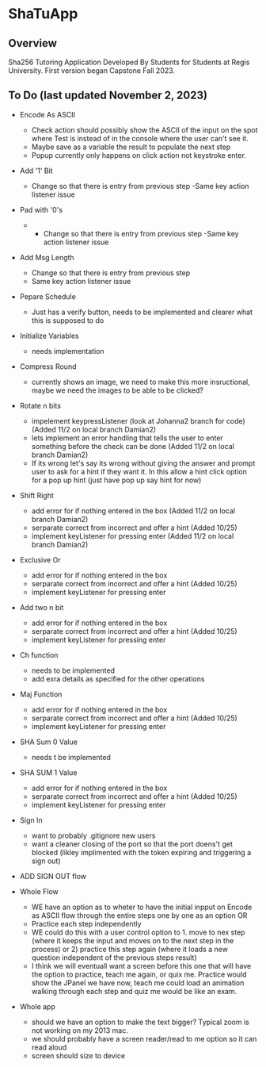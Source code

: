 # ShaTuApp
## Overview
Sha256 Tutoring Application Developed By Students for Students at Regis University. First version began Capstone Fall 2023.

## To Do (last updated November 2, 2023)
- Encode As ASCII
    - Check action should possibly show the ASCII of the input on the spot where Test is instead of in the console where the user can't see it.
    - Maybe save as a variable the result to populate the next step
    - Popup currently only happens on click action not keystroke enter. 
- Add '1' Bit
    - Change so that there is entry from previous step
    -Same key action listener issue
- Pad with '0's 
    - - Change so that there is entry from previous step
    -Same key action listener issue
- Add Msg Length
    - Change so that there is entry from previous step
    - Same key action listener issue
- Pepare Schedule
    - Just has a verify button, needs to be implemented and clearer what this is supposed to do
- Initialize Variables
    - needs implementation
- Compress Round
    - currently shows an image, we need to make this more insructional, maybe we need the images to be able to be clicked?
- Rotate n bits
    - impelement keypressListener (look at Johanna2 branch for code) (Added 11/2 on local branch Damian2)
    - lets implement an error handling that tells the user to enter something before the check can be done (Added 11/2 on local branch Damian2)
    - If its wrong let's say its wrong without giving the answer and prompt user to ask for a hint if they want it. In this allow a hint click option for a pop up hint (just have pop up say hint for now)
- Shift Right
    - add error for if nothing entered in the box (Added 11/2 on local branch Damian2)
    - serparate correct from incorrect and offer a hint (Added 10/25)
    - implement keyListener for pressing enter (Added 11/2 on local branch Damian2)
- Exclusive Or
    - add error for if nothing entered in the box
    - serparate correct from incorrect and offer a hint (Added 10/25)
    - implement keyListener for pressing enter
- Add two n bit
    - add error for if nothing entered in the box
    - serparate correct from incorrect and offer a hint (Added 10/25)
    - implement keyListener for pressing enter
- Ch function
    - needs to be implemented
    - add exra details as specified for the other operations
- Maj Function
    - add error for if nothing entered in the box
    - serparate correct from incorrect and offer a hint (Added 10/25)
    - implement keyListener for pressing enter
- SHA Sum 0 Value 
    - needs t be implemented
- SHA SUM 1 Value
     - add error for if nothing entered in the box
    - serparate correct from incorrect and offer a hint (Added 10/25)
    - implement keyListener for pressing enter

- Sign In 
    - want to probably .gitignore new users
    - want a cleaner closing of the port so that the port doens't get blocked (likley implimented with the token expiring and triggering a sign out)
- ADD SIGN OUT flow 

- Whole Flow
    - WE have an option as to wheter to have the initial inpput on Encode as ASCII flow through the entire steps one by one as an option OR
    - Practice each step independently
    - WE could do this with a user control option to 1. move to nex step (where it keeps the input and moves on to the next step in the process) or 2) practice this step again (where it loads a new question independent of the previous steps result)
    - I think we will eventuall want a screen before this one that will have the option to practice, teach me again, or quix me. Practice would show the JPanel we have now, teach me could load an animation walking through each step and quiz me would be like an exam. 
- Whole app
    - should we have an option to make the text bigger? Typical zoom is not working on my 2013 mac. 
    - we should probably have a screen reader/read to me option so it can read aloud
    - screen should size to device


